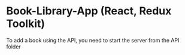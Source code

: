 # Book-Library-App (React, Redux Toolkit)
To add a book using the API, you need to start the server from the API folder
